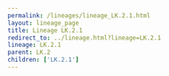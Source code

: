 ```yaml
---
permalink: /lineages/lineage_LK.2.1.html
layout: lineage_page
title: Lineage LK.2.1
redirect_to: ../lineage.html?lineage=LK.2.1
lineage: LK.2.1
parent: LK.2
children: ['LK.2.1']
---
```

